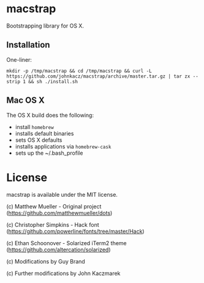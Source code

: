 # macstrap

Bootstrapping library for OS X.

## Installation

One-liner:

```
mkdir -p /tmp/macstrap && cd /tmp/macstrap && curl -L https://github.com/johnkacz/macstrap/archive/master.tar.gz | tar zx --strip 1 && sh ./install.sh
```

## Mac OS X

The OS X build does the following:

- install `homebrew`
- installs default binaries
- sets OS X defaults
- installs applications via `homebrew-cask`
- sets up the ~/.bash_profile

# License

macstrap is available under the MIT license.

(c) Matthew Mueller - Original project (https://github.com/matthewmueller/dots)

(c) Christopher Simpkins - Hack font (https://github.com/powerline/fonts/tree/master/Hack)

(c) Ethan Schoonover - Solarized iTerm2 theme (https://github.com/altercation/solarized)

(c) Modifications by Guy Brand

(c) Further modifications by John Kaczmarek
